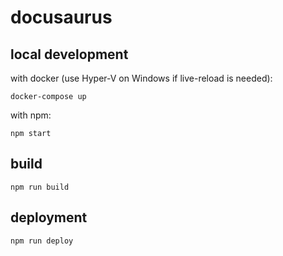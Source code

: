 # docusaurus

## local development

with docker (use Hyper-V on Windows if live-reload is needed):

```
docker-compose up
```

with npm:

```
npm start
```

## build

```
npm run build
```

## deployment

```
npm run deploy
```
